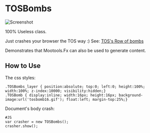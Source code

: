 TOSBombs
===========

![Screenshot](http://fcartegnie.github.com/TOSBombs/Capture-1.png)

100% Useless class.

Just crashes your browser the TOS way :)
See: [TOS's Row of bombs](http://en.wikipedia.org/wiki/Row_of_bombs)

Demonstrates that Mootools.Fx can also be used to generate content.

How to Use
----------

The css styles:

	.TOSBombs_layer { position:absolute; top:0; left:0; height:100%; width:100%; z-index:10000; visibility:hidden;}
	.TOSBomb { display:inline; width:16px; height:16px; background-image:url('tosbomb16.gif'); float:left; margin-top:25%;}

Document's body crash:

	#JS
	var crasher = new TOSBombs();
	crasher.show();


